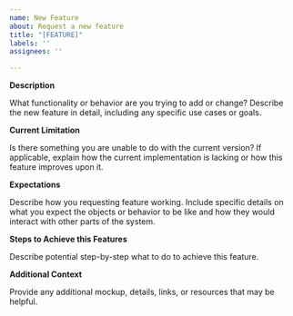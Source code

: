 ```yaml
---
name: New Feature
about: Request a new feature
title: "[FEATURE]"
labels: ''
assignees: ''

---
```


**Description**

What functionality or behavior are you trying to add or change? Describe the new feature in detail, including any specific use cases or goals.

**Current Limitation**

Is there something you are unable to do with the current version? If applicable, explain how the current implementation is lacking or how this feature improves upon it.

**Expectations**

Describe how you requesting feature working. Include specific details on what you expect the objects or behavior to be like and how they would interact with other parts of the system.

**Steps to Achieve this Features**

Describe potential step-by-step what to do to achieve this feature.

**Additional Context**

Provide any additional mockup, details, links, or resources that may be helpful.
